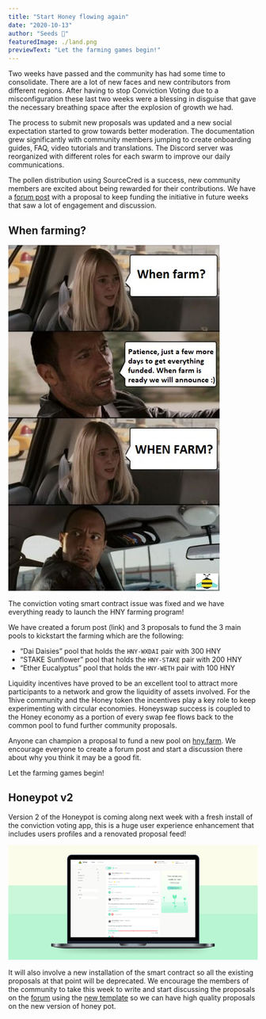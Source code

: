 ```yaml
---
title: "Start Honey flowing again"
date: "2020-10-13"
author: "Seeds 🌱"
featuredImage: ./land.png
previewText: "Let the farming games begin!"
---
```


Two weeks have passed and the community has had some time to consolidate. There are a lot of new faces and new contributors from different regions. After having to stop Conviction Voting due to a misconfiguration these last two weeks were a blessing in disguise that gave the necessary breathing space after the explosion of growth we had.

The process to submit new proposals was updated and a new social expectation started to grow towards better moderation. The documentation grew significantly with community members jumping to create onboarding guides, FAQ, video tutorials and translations. The Discord server was reorganized with different roles for each swarm to improve our daily communications.

The pollen distribution using SourceCred is a success, new community members are excited about being rewarded for their contributions. We have a [forum post](https://forum.1hive.org/t/new-pollen-proposal-for-period-starting-oct-23/407/) with a proposal to keep funding the initiative in future weeks that saw a lot of engagement and discussion.

## When farming?

![Cred to Detzy for this amazing meme](./when.jpg)

The conviction voting smart contract issue was fixed and we have everything ready to launch the HNY farming program!

We have created a forum post (link) and 3 proposals to fund the 3 main pools to kickstart the farming which are the following:

- “Dai Daisies” pool that holds the `HNY-WXDAI` pair with 300 HNY
- “STAKE Sunflower” pool that holds the `HNY-STAKE` pair with 200 HNY
- “Ether Eucalyptus” pool that holds the `HNY-WETH` pair with 100 HNY

Liquidity incentives have proved to be an excellent tool to attract more participants to a network and grow the liquidity of assets involved. For the 1hive community and the Honey token the incentives play a key role to keep experimenting with circular economies. Honeyswap success is coupled to the Honey economy as a portion of every swap fee flows back to the common pool to fund further community proposals.

Anyone can champion a proposal to fund a new pool on [hny.farm](https://hny.farm/). We encourage everyone to create a forum post and start a discussion there about why you think it may be a good fit.

Let the farming games begin!

## Honeypot v2

Version 2 of the Honeypot is coming along next week with a fresh install of the conviction voting app, this is a huge user experience enhancement that includes users profiles and a renovated proposal feed!

<div style="text-align:center"><img src="./feed.png" /></div>

It will also involve a new installation of the smart contract so all the existing proposals at that point will be deprecated. We encourage the members of the community to take this week to write and start discussing the proposals on the [forum](https://forum.1hive.org) using the [new template](https://forum.1hive.org/new-topic?category=Proposals) so we can have high quality proposals on the new version of honey pot.
